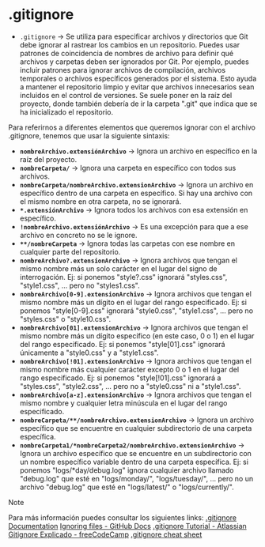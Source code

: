 # .gitignore
- `.gitignore` -> Se utiliza para especificar archivos y directorios que Git debe ignorar al rastrear los cambios en un repositorio. Puedes usar patrones de coincidencia de nombres de archivo para definir qué archivos y carpetas deben ser ignorados por Git. Por ejemplo, puedes incluir patrones para ignorar archivos de compilación, archivos temporales o archivos específicos generados por el sistema. Esto ayuda a mantener el repositorio limpio y evitar que archivos innecesarios sean incluidos en el control de versiones. Se suele poner en la raíz del proyecto, donde también debería de ir la carpeta ".git" que indica que se ha inicializado el repositorio.


Para referirnos a diferentes elementos que queremos ignorar con el archivo .gitignore, tenemos que usar la siguiente sintaxis:
- **`nombreArchivo.extensiónArchivo`** -> Ignora un archivo en específico en la raíz del proyecto.
- **`nombreCarpeta/`** -> Ignora una carpeta en específico con todos sus archivos.
- **`nombreCarpeta/nombreArchivo.extensionArchivo`** -> Ignora un archivo en específico dentro de una carpeta en específico. Si hay una archivo con el mismo nombre en otra carpeta, no se ignorará.
- **`*.extensiónArchivo`** -> Ignora todos los archivos con esa extensión en específico.
- **`!nombreArchivo.extensiónArchivo`** -> Es una excepción para que a ese archivo en concreto no se le ignore.
- **`**/nombreCarpeta`** -> Ignora todas las carpetas con ese nombre en cualquier parte del repositorio. 
- **`nombreArchivo?.extensionArchivo`** -> Ignora archivos que tengan el mismo nombre más un solo carácter en el lugar del signo de interrogación. Ej: si ponemos "style?.css" ignorará "styles.css", "style1.css", ... pero no "styles1.css".
- **`nombreArchivo[0-9].extensionArchivo`** ->  Ignora archivos que tengan el mismo nombre más un dígito en el lugar del rango especificado. Ej: si ponemos "style[0-9].css" ignorará "style0.css", "style1.css", ... pero no "styles.css" o "style10.css".
- **`nombreArchivo[01].extensionArchivo`** ->  Ignora archivos que tengan el mismo nombre más un dígito específico (en este caso, 0 o 1) en el lugar del rango especificado. Ej: si ponemos "style[01].css" ignorará únicamente a "style0.css" y a "style1.css".
- **`nombreArchivo[!01].extensionArchivo`** -> Ignora archivos que tengan el mismo nombre más cualquier carácter excepto 0 o 1 en el lugar del rango especificado. Ej: si ponemos "style[!01].css" ignorará a "styles.css", "style2.css", ... pero no a "style0.css" ni a "style1.css".
- **`nombreArchivo[a-z].extensionArchivo`** -> Ignora archivos que tengan el mismo nombre y cualquier letra minúscula en el lugar del rango especificado.
- **`nombreCarpeta/**/nombreArchivo.extensionArchivo`** -> Ignora un archivo específico que se encuentre en cualquier subdirectorio de una carpeta específica.
- **`nombreCarpeta1/*nombreCarpeta2/nombreArchivo.extensionArchivo`** -> Ignora un archivo específico que se encuentre en un subdirectorio con un nombre específico variable dentro de una carpeta específica. Ej: si ponemos "logs/*day/debug.log" ignora cualquier archivo llamado "debug.log" que esté en "logs/monday/", "logs/tuesday/", ... pero no un archivo "debug.log" que esté en "logs/latest/" o "logs/currently/".

> [!NOTE]
> Para más información puedes consultar los siguientes links:
> [.gitignore Documentation](https://git-scm.com/docs/gitignore)
> [Ignoring files - GitHub Docs](https://docs.github.com/en/get-started/getting-started-with-git/ignoring-files)
> [.gitignore Tutorial - Atlassian](https://www.atlassian.com/es/git/tutorials/saving-changes/gitignore)
> [Gitignore Explicado - freeCodeCamp](https://www.freecodecamp.org/espanol/news/gitignore-explicado-que-es-y-como-agregar-a-tu-repositorio/)
> [.gitignore cheat sheet](https://gist.github.com/jstnlvns/ebaa046fae16543cc9efc7f24bcd0e31)